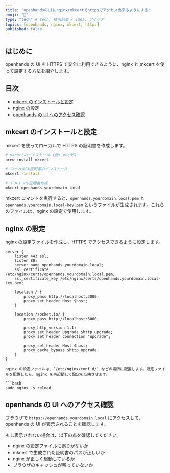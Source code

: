 ```yaml
---
title: "openhandsのUIにnginx+mkcertでhttpsでアクセス出来るようにする"
emoji: "🐙"
type: "tech" # tech: 技術記事 / idea: アイデア
topics: [openhands, nginx, mkcert, https]
published: false
---
```


## はじめに

openhands の UI を HTTPS で安全に利用できるように、nginx と mkcert を使って設定する方法を紹介します。

## 目次

- [mkcert のインストールと設定](#mkcertのインストールと設定)
- [nginx の設定](#nginxの設定)
- [openhands の UI へのアクセス確認](#openhandsのUIへのアクセス確認)

## mkcert のインストールと設定

mkcert を使ってローカルで HTTPS の証明書を作成します。

```bash
# mkcertのインストール (例: macOS)
brew install mkcert

# ローカルCA証明書のインストール
mkcert -install

# ドメインの証明書作成
mkcert openhands.yourdomain.local
```

mkcert コマンドを実行すると、`openhands.yourdomain.local.pem` と `openhands.yourdomain.local-key.pem` というファイルが生成されます。これらのファイルは、nginx の設定で使用します。

## nginx の設定

nginx の設定ファイルを作成し、HTTPS でアクセスできるように設定します。

````nginx
server {
    listen 443 ssl;
    listen 80;
    server_name openhands.yourdomain.local;
    ssl_certificate     /etc/nginx/certs/openhands.yourdomain.local.pem;
    ssl_certificate_key /etc/nginx/certs/openhands.yourdomain.local-key.pem;

    location / {
        proxy_pass http://localhost:3000;
        proxy_set_header Host $host;
    }

    location /socket.io/ {
        proxy_pass http://localhost:3000;

        proxy_http_version 1.1;
        proxy_set_header Upgrade $http_upgrade;
        proxy_set_header Connection "upgrade";

        proxy_set_header Host $host;
        proxy_cache_bypass $http_upgrade;
    }
}

nginx の設定ファイルは、`/etc/nginx/conf.d/` などの場所に配置します。設定ファイルを配置したら、nginx を再起動して設定を反映させます。

```bash
sudo nginx -s reload
````

## openhands の UI へのアクセス確認

ブラウザで `https://openhands.yourdomain.local` にアクセスして、openhands の UI が表示されることを確認します。

もし表示されない場合は、以下の点を確認してください。

- nginx の設定ファイルに誤りがないか
- mkcert で生成された証明書のパスが正しいか
- nginx が正しく起動しているか
- ブラウザのキャッシュが残っていないか
